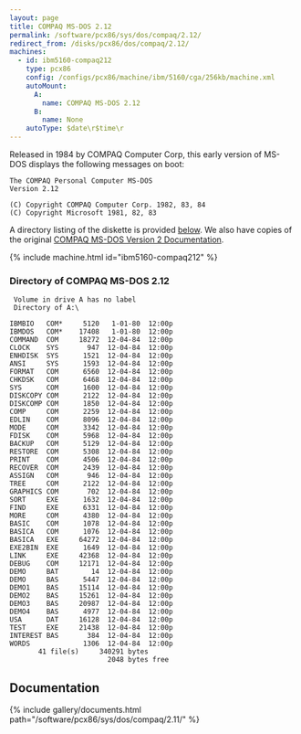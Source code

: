 ```yaml
---
layout: page
title: COMPAQ MS-DOS 2.12
permalink: /software/pcx86/sys/dos/compaq/2.12/
redirect_from: /disks/pcx86/dos/compaq/2.12/
machines:
  - id: ibm5160-compaq212
    type: pcx86
    config: /configs/pcx86/machine/ibm/5160/cga/256kb/machine.xml
    autoMount:
      A:
        name: COMPAQ MS-DOS 2.12
      B:
        name: None
    autoType: $date\r$time\r
---
```


Released in 1984 by COMPAQ Computer Corp, this early version of MS-DOS displays the following messages on boot:

	The COMPAQ Personal Computer MS-DOS
	Version 2.12
	
	(C) Copyright COMPAQ Computer Corp. 1982, 83, 84
	(C) Copyright Microsoft 1981, 82, 83

A directory listing of the diskette is provided [below](#directory-of-compaq-ms-dos-212).
We also have copies of the original [COMPAQ MS-DOS Version 2 Documentation](#documents).

{% include machine.html id="ibm5160-compaq212" %}

### Directory of COMPAQ MS-DOS 2.12

     Volume in drive A has no label
     Directory of A:\

    IBMBIO   COM*     5120   1-01-80  12:00p
    IBMDOS   COM*    17408   1-01-80  12:00p
    COMMAND  COM     18272  12-04-84  12:00p
    CLOCK    SYS       947  12-04-84  12:00p
    ENHDISK  SYS      1521  12-04-84  12:00p
    ANSI     SYS      1593  12-04-84  12:00p
    FORMAT   COM      6560  12-04-84  12:00p
    CHKDSK   COM      6468  12-04-84  12:00p
    SYS      COM      1600  12-04-84  12:00p
    DISKCOPY COM      2122  12-04-84  12:00p
    DISKCOMP COM      1850  12-04-84  12:00p
    COMP     COM      2259  12-04-84  12:00p
    EDLIN    COM      8096  12-04-84  12:00p
    MODE     COM      3342  12-04-84  12:00p
    FDISK    COM      5968  12-04-84  12:00p
    BACKUP   COM      5129  12-04-84  12:00p
    RESTORE  COM      5308  12-04-84  12:00p
    PRINT    COM      4506  12-04-84  12:00p
    RECOVER  COM      2439  12-04-84  12:00p
    ASSIGN   COM       946  12-04-84  12:00p
    TREE     COM      2122  12-04-84  12:00p
    GRAPHICS COM       702  12-04-84  12:00p
    SORT     EXE      1632  12-04-84  12:00p
    FIND     EXE      6331  12-04-84  12:00p
    MORE     COM      4380  12-04-84  12:00p
    BASIC    COM      1078  12-04-84  12:00p
    BASICA   COM      1076  12-04-84  12:00p
    BASICA   EXE     64272  12-04-84  12:00p
    EXE2BIN  EXE      1649  12-04-84  12:00p
    LINK     EXE     42368  12-04-84  12:00p
    DEBUG    COM     12171  12-04-84  12:00p
    DEMO     BAT        14  12-04-84  12:00p
    DEMO     BAS      5447  12-04-84  12:00p
    DEMO1    BAS     15114  12-04-84  12:00p
    DEMO2    BAS     15261  12-04-84  12:00p
    DEMO3    BAS     20987  12-04-84  12:00p
    DEMO4    BAS      4977  12-04-84  12:00p
    USA      DAT     16128  12-04-84  12:00p
    TEST     EXE     21438  12-04-84  12:00p
    INTEREST BAS       384  12-04-84  12:00p
    WORDS             1306  12-04-84  12:00p
           41 file(s)     340291 bytes
                            2048 bytes free

## Documentation

{% include gallery/documents.html path="/software/pcx86/sys/dos/compaq/2.11/" %}
